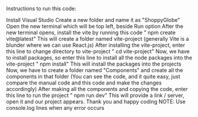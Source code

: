 Instructions to run this code:

Install Visual Studio
Create a new folder and name it as "ShoppyGlobe"
Open the new terminal which will be top left, beside Run option
After the new terminal opens, install the vite by running this code " npm create vite@latest" This will create a folder named vite-project (generally Vite is a blunder where we can use React.js)
After installing the vite-project, enter this line to change directory to vite-project " cd vite-project"
Now, we have to install packages, so enter this line to install all the node packages into the vite-project " npm install" This will install the packages into the projects
Now, we have to create a folder named "Components" and create all the components in that folder (You can see the code, and it quite easy, just compare the manual code and this code and make the changes accordingly)
After making all the components and copying the code, enter this line to run the project " npm run dev" This will provide a link / server, open it and our project appears.
Thank you and happy coding
NOTE: Use console.log lines when any error occurs
